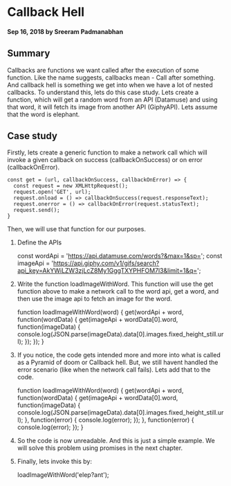 # Callback Hell

#### Sep 16, 2018 by Sreeram Padmanabhan

## Summary

Callbacks are functions we want called after the execution of some function. Like the name suggests, callbacks mean - Call after something. And callback hell is something we get into when we have a lot of nested callbacks. To understand this, lets do this case study. Lets create a function, which will get a random word from an API (Datamuse) and using that word, it will fetch its image from another API (GiphyAPI). Lets assume that the word is elephant.

## Case study

Firstly, lets create a generic function to make a network call which will invoke a given callback on success (callbackOnSuccess) or on error (callbackOnError).

    const get = (url, callbackOnSuccess, callbackOnError) => {
      const request = new XMLHttpRequest();
      request.open('GET', url);
      request.onload = () => callbackOnSuccess(request.responseText);
      request.onerror = () => callbackOnError(request.statusText);
      request.send();
    }

Then, we will use that function for our purposes.

1) Define the APIs

    const wordApi = 'https://api.datamuse.com/words?&max=1&sp=';
    const imageApi = 'https://api.giphy.com/v1/gifs/search?api_key=AkYWiLZW3zjLcZ8My1GggTXYPHFOM7l3&limit=1&q=';

2) Write the function loadImageWithWord. This function will use the get function above to make a network call to the word api, get a word, and then use the image api to fetch an image for the word.

    function loadImageWithWord(word) {
      get(wordApi + word, function(wordData) {
        get(imageApi + wordData[0].word, function(imageData) {
          console.log(JSON.parse(imageData).data[0].images.fixed_height_still.url);
        });
      });
    }

3) If you notice, the code gets intended more and more into what is called as a Pyramid of doom or Callback hell. But, we still havent handled the error scenario (like when the network call fails). Lets add that to the code.

    function loadImageWithWord(word) {
      get(wordApi + word, function(wordData) {
        get(imageApi + wordData[0].word, function(imageData) {
          console.log(JSON.parse(imageData).data[0].images.fixed_height_still.url);
        }, function(error) {
          console.log(error);
        });
      }, function(error) {
        console.log(error);
      });
    }

4) So the code is now unreadable. And this is just a simple example. We will solve this problem using promises in the next chapter.

5) Finally, lets invoke this by:

    loadImageWithWord('elep?ant');